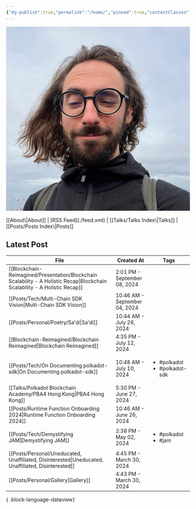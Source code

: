 ```yaml
---
{"dg-publish":true,"permalink":"/home/","pinned":true,"contentClasses":"homepage","tags":["gardenEntry"],"created":"2024-03-24T10:35:09.000+00:00","updated":"2024-09-18T21:45:59.714+01:00"}
---
```


![Screenshot 2023-11-01 at 21.21.06.jpeg|300](/img/user/resources/Screenshot%202023-11-01%20at%2021.21.06.jpeg)

<div style="align: center">
</div>
[[About\|About]] | [RSS Feed](./feed.xml) | [[Talks/Talks Index\|Talks]] | [[Posts/Posts Index\|Posts]]

## Latest Post 
| File                                                                                                                           | Created At                    | Tags                                              |
| ------------------------------------------------------------------------------------------------------------------------------ | ----------------------------- | ------------------------------------------------- |
| [[Blockchain-Reimagined/Presentation/Blockchain Scalability - A Holistic Recap\|Blockchain Scalability - A Holistic Recap]] | 2:01 PM - September 08, 2024  | <ul></ul>                                         |
| [[Posts/Tech/Multi-Chain SDK Vision\|Multi-Chain SDK Vision]]                                                               | 10:46 AM - September 04, 2024 | <ul></ul>                                         |
| [[Posts/Personal/Poetry/Sa'di\|Sa'di]]                                                                                      | 10:44 AM - July 26, 2024      | <ul></ul>                                         |
| [[Blockchain-Reimagined/Blockchain Reimagined\|Blockchain Reimagined]]                                                      | 4:35 PM - July 12, 2024       | <ul></ul>                                         |
| [[Posts/Tech/On Documenting polkadot-sdk\|On Documenting polkadot-sdk]]                                                     | 10:48 AM - July 10, 2024      | <ul><li>#polkadot</li><li>#polkadot-sdk</li></ul> |
| [[Talks/Polkadot Blockchain Academy/PBA4 Hong Kong\|PBA4 Hong Kong]]                                                        | 5:30 PM - June 27, 2024       | <ul></ul>                                         |
| [[Posts/Runtime Function Onboarding 2024\|Runtime Function Onboarding 2024]]                                                | 10:46 AM - June 26, 2024      | <ul></ul>                                         |
| [[Posts/Tech/Demystifying JAM\|Demystifying JAM]]                                                                           | 2:38 PM - May 02, 2024        | <ul><li>#polkadot</li><li>#jam</li></ul>          |
| [[Posts/Personal/Uneducated, Unaffiliated, Disinterested\|Uneducated, Unaffiliated, Disinterested]]                         | 4:45 PM - March 30, 2024      | <ul></ul>                                         |
| [[Posts/Personal/Gallery\|Gallery]]                                                                                         | 4:43 PM - March 30, 2024      | <ul></ul>                                         |

{ .block-language-dataview}

